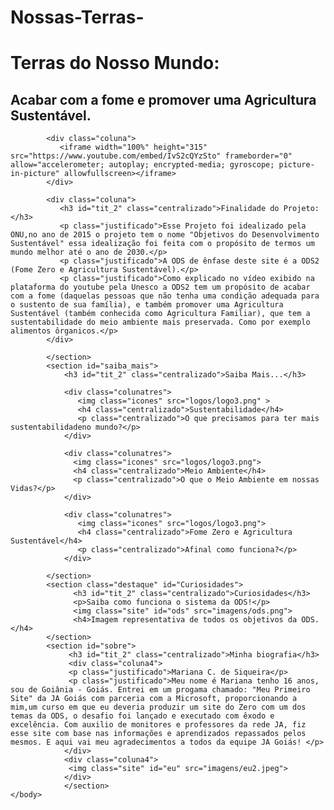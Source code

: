 # Nossas-Terras-
<html>
    <head>
        <title>Terras do Nosso Mundo</title>
        <link rel="stylesheet" href="estilo.css">
    </head>
    <body>
        <div id="img_fundo">
          <h1 id="tit_principal">Terras do Nosso Mundo:</h1>
          <h2 id="sub_principal">Acabar com a fome e promover uma Agricultura Sustentável.</h2>
        </div>
        <section class="destaque" id="projeto">

            <div class="coluna">
               <iframe width="100%" height="315" src="https://www.youtube.com/embed/IvS2cQYzSto" frameborder="0" allow="accelerometer; autoplay; encrypted-media; gyroscope; picture-in-picture" allowfullscreen></iframe>
            </div>

            <div class="coluna">
               <h3 id="tit_2" class="centralizado">Finalidade do Projeto:</h3>
               <p class="justificado">Esse Projeto foi idealizado pela ONU,no ano de 2015 o projeto tem o nome "Objetivos do Desenvolvimento Sustentável" essa idealização foi feita com o propósito de termos um mundo melhor até o ano de 2030.</p>
               <p class="justificado">A ODS de ênfase deste site é a ODS2 (Fome Zero e Agricultura Sustentável).</p>
               <p class="justificado">Como explicado no vídeo exibido na plataforma do youtube pela Unesco a ODS2 tem um propósito de acabar com a fome (daquelas pessoas que não tenha uma condição adequada para o sustento de sua família), e também promover uma Agricultura Sustentável (também conhecida como Agricultura Familiar), que tem a sustentabilidade do meio ambiente mais preservada. Como por exemplo alimentos ôrganicos.</p>
            </div>

            </section>
            <section id="saiba_mais">
                <h3 id="tit_2" class="centralizado">Saiba Mais...</h3>

                <div class="colunatres">
                   <img class="icones" src="logos/logo3.png" >
                   <h4 class="centralizado">Sustentabilidade</h4>
                   <p class="centralizado">O que precisamos para ter mais sustentabilidadeno mundo?</p>
                </div> 

                <div class="colunatres">
                  <img class="icones" src="logos/logo3.png">
                  <h4 class="centralizado">Meio Ambiente</h4>
                  <p class="centralizado">O que o Meio Ambiente em nossas Vidas?</p>
                </div>

                <div class="colunatres">
                   <img class="icones" src="logos/logo3.png">
                   <h4 class="centralizado">Fome Zero e Agricultura Sustentável</h4>
                   <p class="centralizado">Afinal como funciona?</p>
                </div>

            </section>
            <section class="destaque" id="Curiosidades">
                  <h3 id="tit_2" class="centralizado">Curiosidades</h3>
                  <p>Saiba como funciona o sistema da ODS!</p>
                  <img class="site" id="ods" src="imagens/ods.png">
                  <h4>Imagem representativa de todos os objetivos da ODS.</h4>
            </section>
            <section id="sobre">
                 <h3 id="tit_2" class="centralizado">Minha biografia</h3>
                 <div class="coluna4">
                 <p class="justificado">Mariana C. de Siqueira</p>
                 <p class="justificado">Meu nome é Mariana tenho 16 anos, sou de Goiânia - Goiás. Entrei em um progama chamado: "Meu Primeiro Site" da JA Goiás com parceria com a Microsoft, proporcionando a mim,um curso em que eu deveria produzir um site do Zero com um dos temas da ODS, o desafio foi lançado e executado com êxodo e excelência. Com auxilio de monitores e professores da rede JA, fiz esse site com base nas informações e aprendizados repassados pelos mesmos. E aqui vai meu agradecimentos a todos da equipe JA Goiás! </p>
                </div>
                <div class="coluna4">
                 <img class="site" id="eu" src="imagens/eu2.jpeg">
                </div>
                </section>
    </body>
</html>
